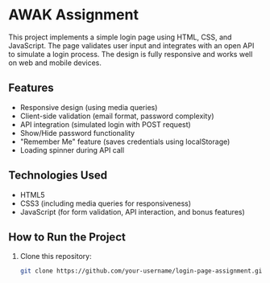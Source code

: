 # AWAK Assignment

This project implements a simple login page using HTML, CSS, and JavaScript. The page validates user input and integrates with an open API to simulate a login process. The design is fully responsive and works well on web and mobile devices.

## Features
- Responsive design (using media queries)
- Client-side validation (email format, password complexity)
- API integration (simulated login with POST request)
- Show/Hide password functionality
- "Remember Me" feature (saves credentials using localStorage)
- Loading spinner during API call

## Technologies Used
- HTML5
- CSS3 (including media queries for responsiveness)
- JavaScript (for form validation, API interaction, and bonus features)

## How to Run the Project

1. Clone this repository:
   ```bash
   git clone https://github.com/your-username/login-page-assignment.git
